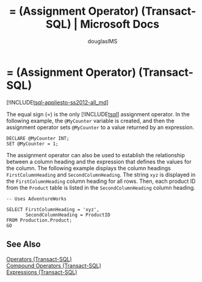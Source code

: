 ﻿---
title: "= (Assignment Operator) (Transact-SQL) | Microsoft Docs"
ms.custom: ""
ms.date: "03/14/2017"
ms.prod: sql
ms.prod_service: "database-engine, sql-database, sql-data-warehouse, pdw"
ms.reviewer: ""
ms.suite: "sql"
ms.technology: t-sql
ms.tgt_pltfrm: ""
ms.topic: "language-reference"
dev_langs: 
  - "TSQL"
helpviewer_keywords: 
  - "operators [Transact-SQL], assignment"
  - "assignment operators [Transact-SQL]"
  - "headings [SQL Server columns]"
  - "relationships [SQL Server], assignment operators"
  - "column headings [SQL Server]"
ms.assetid: c3040db6-21d6-40ac-a783-82c98ec006cc
caps.latest.revision: 29
author: "douglaslMS"
ms.author: "douglasl"
manager: craigg
monikerRange: ">= aps-pdw-2016 || = azuresqldb-current || = azure-sqldw-latest || >= sql-server-2016 || = sqlallproducts-allversions"
---

# = (Assignment Operator) (Transact-SQL)
[!INCLUDE[tsql-appliesto-ss2012-all_md](../../includes/tsql-appliesto-ss2012-all-md.md)]

  The equal sign (=) is the only [!INCLUDE[tsql](../../includes/tsql-md.md)] assignment operator. In the following example, the `@MyCounter` variable is created, and then the assignment operator sets `@MyCounter` to a value returned by an expression.  
  
```  
DECLARE @MyCounter INT;  
SET @MyCounter = 1;  
```  
  
 The assignment operator can also be used to establish the relationship between a column heading and the expression that defines the values for the column. The following example displays the column headings `FirstColumnHeading` and `SecondColumnHeading`. The string `xyz` is displayed in the `FirstColumnHeading` column heading for all rows. Then, each product ID from the `Product` table is listed in the `SecondColumnHeading` column heading.  
  
```  
-- Uses AdventureWorks  
  
SELECT FirstColumnHeading = 'xyz',  
       SecondColumnHeading = ProductID  
FROM Production.Product;  
GO  
```  
  
## See Also  
 [Operators &#40;Transact-SQL&#41;](../../t-sql/language-elements/operators-transact-sql.md)   
 [Compound Operators &#40;Transact-SQL&#41;](../../t-sql/language-elements/compound-operators-transact-sql.md)   
 [Expressions &#40;Transact-SQL&#41;](../../t-sql/language-elements/expressions-transact-sql.md)  
  
  
